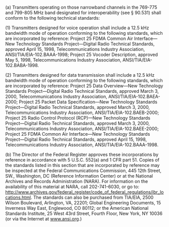 (a) Transmitters operating on those narrowband channels in the 769-775 and 799-805 MHz band designated for interoperability (see § 90.531) shall conform to the following technical standards:

(1) Transmitters designed for voice operation shall include a 12.5 kHz bandwidth mode of operation conforming to the following standards, which are incorporated by reference: Project 25 FDMA Common Air Interface—New Technology Standards Project—Digital Radio Technical Standards, approved April 15, 1998, Telecommunications Industry Association, ANSI/TIA/EIA-102.BAAA-1998; Project 25 Vocoder Description, approved May 5, 1998, Telecommunications Industry Association, ANSI/TIA/EIA-102.BABA-1998.

(2) Transmitters designed for data transmission shall include a 12.5 kHz bandwidth mode of operation conforming to the following standards, which are incorporated by reference: Project 25 Data Overview—New Technology Standards Project—Digital Radio Technical Standards, approved March 3, 2000, Telecommunications Industry Association, ANSI/TIA/EIA-102.BAEA-2000; Project 25 Packet Data Specification—New Technology Standards Project—Digital Radio Technical Standards, approved March 3, 2000, Telecommunications Industry Association, ANSI/TIA/EIA-102.BAEB-2000; Project 25 Radio Control Protocol (RCP)—New Technology Standards Project—Digital Radio Technical Standards, approved March 3, 2000, Telecommunications Industry Association, ANSI/TIA/EIA-102.BAEE-2000; Project 25 FDMA Common Air Interface—New Technology Standards Project—Digital Radio Technical Standards, approved April 15, 1998, Telecommunications Industry Association, ANSI/TIA/EIA-102.BAAA-1998.

(b) The Director of the Federal Register approves these incorporations by reference in accordance with 5 U.S.C. 552(a) and 1 CFR part 51. Copies of the standards listed in this section that are incorporated by reference may be inspected at the Federal Communications Commission, 445 12th Street, SW., Washington, DC (Reference Information Center) or at the National Archives and Records Administration (NARA). For information on the availability of this material at NARA, call 202-741-6030, or go to: http://www.archives.gov/federal_register/code_of_federal_regulations/ibr_locations.html. The standards can also be purchased from TIA/EIA, 2500 Wilson Boulevard, Arlington, VA, 22201; Global Engineering Documents, 15 Inverness Way East, Englewood, CO 80112; or the American National Standards Institute, 25 West 43rd Street, Fourth Floor, New York, NY 10036 (or via the Internet at www.ansi.org.)

